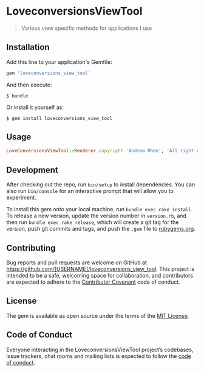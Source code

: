 # LoveconversionsViewTool

> Various view specific methods for applications I use

## Installation

Add this line to your application's Gemfile:

```ruby
gem 'loveconversions_view_tool'
```

And then execute:

    $ bundle

Or install it yourself as:

    $ gem install loveconversions_view_tool

## Usage

```ruby
LoveConversionsViewTool::Renderer.copyright 'Andrew Rhee', 'All right reserved'
```

## Development

After checking out the repo, run `bin/setup` to install dependencies. You can also run `bin/console` for an interactive prompt that will allow you to experiment.

To install this gem onto your local machine, run `bundle exec rake install`. To release a new version, update the version number in `version.rb`, and then run `bundle exec rake release`, which will create a git tag for the version, push git commits and tags, and push the `.gem` file to [rubygems.org](https://rubygems.org).

## Contributing

Bug reports and pull requests are welcome on GitHub at https://github.com/[USERNAME]/loveconversions_view_tool. This project is intended to be a safe, welcoming space for collaboration, and contributors are expected to adhere to the [Contributor Covenant](http://contributor-covenant.org) code of conduct.

## License

The gem is available as open source under the terms of the [MIT License](https://opensource.org/licenses/MIT).

## Code of Conduct

Everyone interacting in the LoveconversionsViewTool project’s codebases, issue trackers, chat rooms and mailing lists is expected to follow the [code of conduct](https://github.com/[USERNAME]/loveconversions_view_tool/blob/master/CODE_OF_CONDUCT.md).
